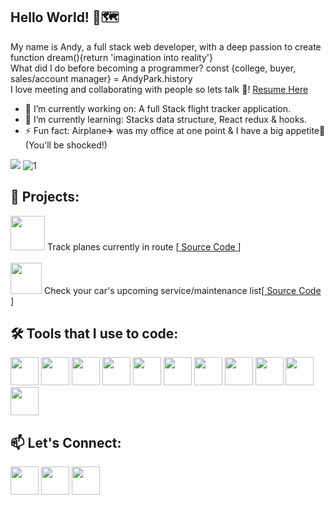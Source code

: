 Hello World! 👋🗺️
---
My name is Andy, a full stack web developer, with a deep passion to create function dream(){return 'imagination into reality'}                             
What did I do before becoming a programmer? const {college, buyer, sales/account manager} = AndyPark.history                                                            
I love meeting and collaborating with people so lets talk 🤝! <a href="https://docs.google.com/gview?url=https://github.com/AndyPark20/resume/raw/main/Andy_Park_Resume.pdf&embedded=true">Resume Here </a>

- 🔭 I’m currently working on: A full Stack flight tracker application.
- 🌱 I’m currently learning: Stacks data structure, React redux & hooks.
- ⚡ Fun fact: Airplane✈️ was my office at one point & I have a big appetite🍲 (You'll be shocked!)

[![](https://github-readme-stats.vercel.app/api/top-langs/?username=AndyPark20&layout=compact)](https://github.com/AndyPark20)
![1](https://github-readme-stats.vercel.app/api?username=AndyPark20&hide=stars,contribs,prs)

🚧 Projects:
---
[<img src="https://user-images.githubusercontent.com/69870979/108280098-86df0b80-7132-11eb-8376-6c1ac9c62ca0.png" width="55">][flight] Track planes currently in route           [<a href="https://github.com/AndyPark20/Flight-Track-247"> Source Code </a>]
<br />
<br />
[<img src="https://user-images.githubusercontent.com/69870979/108280463-108ed900-7133-11eb-87e0-171b48b1df12.jpg" width="50">][car] Check your car's upcoming service/maintenance list[<a href="https://github.com/AndyPark20/ajax-project"> Source Code </a>]


🛠️ Tools that I use to code:
---
<img src="https://user-images.githubusercontent.com/69870979/108274447-c5bc9380-7129-11eb-99d2-0f0302bf96ca.png" width="45">                                                     <img src="https://user-images.githubusercontent.com/69870979/108274964-70cd4d00-712a-11eb-900a-3465107eca59.png" width="45">                                                     <img src="https://user-images.githubusercontent.com/69870979/108275042-8fcbdf00-712a-11eb-95f6-7090892ad143.png" width="45">                                                     <img src="https://user-images.githubusercontent.com/69870979/108275178-cd306c80-712a-11eb-9743-397794507668.png" width="45">                                                     <img src="https://user-images.githubusercontent.com/69870979/108275465-40d27980-712b-11eb-81d2-f089f7faa1a1.png" width="45">                                                     <img src="https://user-images.githubusercontent.com/69870979/108275634-7d05da00-712b-11eb-8b05-ff64ffc7ab83.png" width="45">                                                     <img src="https://user-images.githubusercontent.com/69870979/108275864-cfdf9180-712b-11eb-963e-296b38b3893b.png" width="45">                                                     <img src="https://user-images.githubusercontent.com/69870979/108275948-ed146000-712b-11eb-91f6-1c9ca4b09ded.png" width="45">                                                   <img src="https://user-images.githubusercontent.com/69870979/108276035-0cab8880-712c-11eb-9ad5-eed4aa306fab.png" width="45">                                                     <img src="https://user-images.githubusercontent.com/69870979/108276262-62803080-712c-11eb-80c1-5335b6943658.png" width="45">                                                     <img src="https://user-images.githubusercontent.com/69870979/108276325-7deb3b80-712c-11eb-9edb-99fb9b444631.png" width="45">                                                              
                                                   


📫 Let's Connect:
---
[<img src="https://user-images.githubusercontent.com/69870979/108268025-d4527d00-7120-11eb-819f-1c594838df31.png" width="45">][github]
[<img src="https://user-images.githubusercontent.com/69870979/108269472-e0d7d500-7122-11eb-87a3-c473a9e6c351.png" width="45">][linkedin]
[<img src="https://user-images.githubusercontent.com/69870979/108276917-619bce80-712d-11eb-9658-86ae9aac9f0a.png" width="45">][gmail]





<br />
<br />

[github]:https://github.com/AndyPark20
[linkedin]:https://www.linkedin.com/in/andypark20/
[1]:https://github.com/AndyPark20
[gmail]:mailto:apark1214@gmail.com
[flight]:https://flight-track-247.herokuapp.com/
[car]:https://car-health-plus.herokuapp.com/









